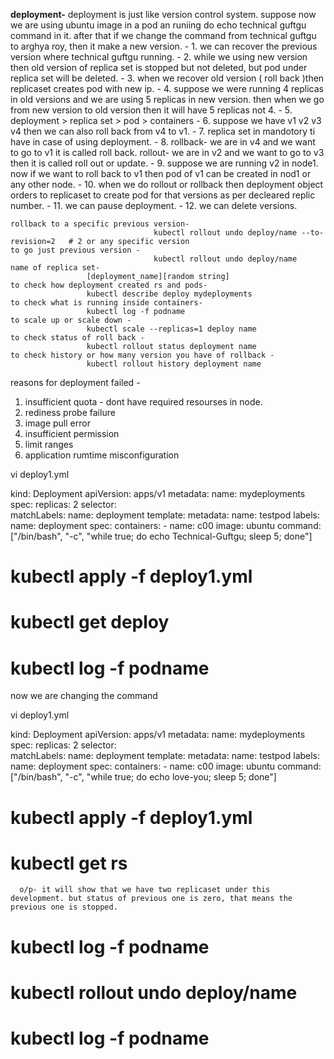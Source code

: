 **deployment-**
           deployment is just like version control system. suppose now we are using ubuntu image in a pod an runiing do echo technical guftgu command in it.
after that if we change the command from technical guftgu to arghya roy, then it make a new version.
                                  - 1. we can recover the previous version where technical guftgu running.
		                  - 2. while we using new version then old version of replica set is stopped but not deleted, but pod under replica set will be deleted.
				  - 3. when we recover old version ( roll back )then replicaset creates pod with new ip.
				  - 4. suppose we were running 4 replicas in old versions and we are using 5 replicas in new version.
				      then when we go from new version to old version then it will have 5 replicas not 4.
				  - 5. deployment > replica set > pod > containers
                                  - 6. suppose we have v1 v2 v3 v4 then we can also roll back from v4 to v1.
				  - 7. replica set in mandotory ti have in case of using deployment.
				  - 8. rollback-
				            we are in v4 and we want to go to v1 it is called roll back.
				      rollout- 
					        we are in v2 and we want to go to v3 then it is called roll out or update.
				  - 9. suppose we are running v2 in node1. now if we want to roll back to v1 then pod of v1 can be created in nod1 or any other node.
				  - 10. when we do rollout or rollback then deployment object orders to replicaset to create pod for that versions as per decleared replic number.
                                  - 11. we can pause deployment.
				  - 12. we can delete versions.
				   
				   
    rollback to a specific previous version-
	                                kubectl rollout undo deploy/name --to-revision=2   # 2 or any specific version
	to go just previous version - 
									kubectl rollout undo deploy/name
	name of replica set-
	                 [deployment_name][random string]
	to check how deployment created rs and pods-
	                 kubectl describe deploy mydeployments
	to check what is running inside containers-
	                 kubectl log -f podname
	to scale up or scale down -
	                 kubectl scale --replicas=1 deploy name
	to check status of roll back -
	                 kubectl rollout status deployment name
	to check history or how many version you have of rollback -
	                 kubectl rollout history deployment name
					 
					 
reasons for deployment failed -
1) insufficient quota -
         dont have required resourses in node.
2) rediness probe failure
3) image pull error
4) insufficient permission
5) limit ranges
6) application rumtime misconfiguration
	

vi deploy1.yml

kind: Deployment
apiVersion: apps/v1
metadata:
   name: mydeployments
spec:
   replicas: 2
   selector:     
    matchLabels:
     name: deployment
   template:
     metadata:
       name: testpod
       labels:
         name: deployment
     spec:
      containers:
        - name: c00
          image: ubuntu
          command: ["/bin/bash", "-c", "while true; do echo Technical-Guftgu; sleep 5; done"]
		  
		  
# kubectl apply -f deploy1.yml
# kubectl get deploy
# kubectl log -f podname

now we are changing the command 

vi deploy1.yml

kind: Deployment
apiVersion: apps/v1
metadata:
   name: mydeployments
spec:
   replicas: 2
   selector:     
    matchLabels:
     name: deployment
   template:
     metadata:
       name: testpod
       labels:
         name: deployment
     spec:
      containers:
        - name: c00
          image: ubuntu
          command: ["/bin/bash", "-c", "while true; do echo love-you; sleep 5; done"]
		  
		  
# kubectl apply -f deploy1.yml
# kubectl get rs
      o/p- it will show that we have two replicaset under this development. but status of previous one is zero, that means the previous one is stopped.
# kubectl log -f podname

# kubectl rollout undo deploy/name
# kubectl log -f podname




